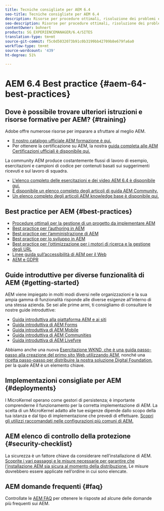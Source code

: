 ```yaml
---
title: Tecniche consigliate per AEM 6.4
seo-title: Tecniche consigliate per AEM 6.4
description: Risorse per procedure ottimali, risoluzione dei problemi e formazione per AEM 6.4
seo-description: Risorse per procedure ottimali, risoluzione dei problemi e formazione per AEM 6.4
contentOwner: bohnert
products: SG_EXPERIENCEMANAGER/6.4/SITES
translation-type: tm+mt
source-git-commit: f5c0d5032073b91c0b3199bb42709b8e679fa6a0
workflow-type: tm+mt
source-wordcount: '439'
ht-degree: 51%

---
```



# AEM 6.4 Best practice {#aem-64-best-practices}

## Dove è possibile trovare ulteriori istruzioni e risorse formative per AEM? {#training}

Adobe offre numerose risorse per imparare a sfruttare al meglio AEM.

* [Il nostro catalogo ufficiale AEM formazione è qui.](https://training.adobe.com/training/current-courses.html#solution=adobeExperienceManager&amp;p=1)
* Per ottenere la certificazione su AEM, la nostra [guida completa alle AEM Certificazioni ufficiali è disponibile qui.](https://training.adobe.com/certification/exams.html#p=1&amp;solution=adobeExperienceManager)

La community AEM produce costantemente flussi di lavoro di esempio, esercitazioni e campioni di codice per contenuti basati sui suggerimenti ricevuti e sul lavoro di squadra.

* [L&#39;elenco completo delle esercitazioni e dei video AEM 6.4 è disponibile qui.](https://helpx.adobe.com/experience-manager/kt/index/aem-6-4-videos.html)
* [È disponibile un elenco completo degli articoli di guida AEM Community.](https://helpx.adobe.com/it/experience-manager/topics/how-to.html)
* [Un elenco completo degli articoli AEM knowledge base è disponibile qui.](https://helpx.adobe.com/it/experience-manager/kb/index/full_kb_list.html)

## Best practice per AEM {#best-practices}

* [Procedure ottimali per la gestione di un progetto da implementare AEM](/help/managing/best-practices.md)
* [Best practice per l’authoring in AEM](/help/sites-authoring/best-practices.md)
* [Best practice per l’amministrazione di AEM](/help/sites-administering/administer-best-practices.md)
* [Best practice per lo sviluppo in AEM](/help/sites-developing/best-practices.md)
* [Best practice per l’ottimizzazione per i motori di ricerca e la gestione degli URL](/help/managing/seo-and-url-management.md)
* [Linee guida sull’accessibilità di AEM per il Web](/help/managing/web-accessibility.md)
* [AEM e GDPR](/help/managing/data-protection-and-privacy.md)

## Guide introduttive per diverse funzionalità di AEM {#getting-started}

AEM viene impiegato in molti modi diversi nelle organizzazioni e la sua ampia gamma di funzionalità risponde alle diverse esigenze all’interno di una stessa azienda. Se sei alle prime armi, ti consigliamo di consultare le nostre guide introduttive:

* [Guida introduttiva alla piattaforma AEM e ai siti](/help/sites-deploying/deploy.md#getting-started)
* [Guida introduttiva di AEM Forms](/help/forms/using/introduction-aem-forms.md)
* [Guida introduttiva di AEM Mobile](/help/mobile/getting-started-aem-mobile.md)
* [Guida introduttiva di AEM Communities](/help/communities/getting-started.md)
* [Guida introduttiva di AEM Livefyre](https://answers.livefyre.com/developers/getting-started/)

Abbiamo anche una nuova [Esercitazione WKND, che è una guida passo-passo alla creazione del primo sito Web utilizzando AEM](https://docs.adobe.com/content/help/en/experience-manager-learn/getting-started-wknd-tutorial-develop/overview.html), nonché una [ricetta passo-passo per distribuire la nostra soluzione Digital Foundation](https://helpx.adobe.com/marketing-cloud/how-to/digital-foundation.html), per la quale AEM è un elemento chiave.

## Implementazioni consigliate per AEM {#deployments}

I MicroKernel operano come gestori di persistenza; è importante comprenderne il funzionamento per la corretta implementazione di AEM. La scelta di un MicroKernel adatto alle tue esigenze dipende dallo scopo della tua istanza e dal tipo di implementazione che prevedi di effettuare. [Scopri gli utilizzi raccomandati nelle configurazioni più comuni di AEM.](/help/sites-deploying/recommended-deploys.md)

## AEM elenco di controllo della protezione {#security-checklist}

La sicurezza è un fattore chiave da considerare nell’installazione di AEM. [Scoprite i vari passaggi e le misure necessarie per garantire che l&#39;installazione AEM sia sicura al momento della distribuzione.](/help/sites-administering/security-checklist.md) Le misure dovrebbero essere applicate nell’ordine in cui sono elencate.

## AEM domande frequenti {#faq}

Controllate le [AEM FAQ](/help/sites-administering/aem-faqs.md) per ottenere le risposte ad alcune delle domande più frequenti sui AEM.
